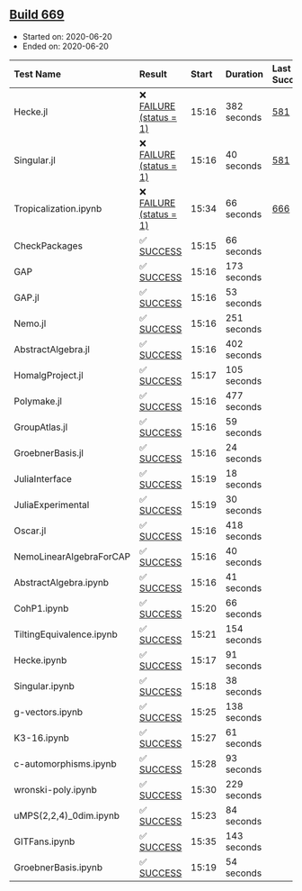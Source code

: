 ## [Build 669](https://oscarci.mathematik.uni-kl.de/job/oscar-julia-1.4/669/)

* Started on: 2020-06-20
* Ended on: 2020-06-20

| Test Name    | Result | Start | Duration | Last Success | First Failure |
|:-------------|:-------|:------|:---------|:-------------|:--------------|
| Hecke.jl | ❌ [FAILURE (status = 1)](https://oscarci.mathematik.uni-kl.de/job/oscar-julia-1.4/669/artifact/logs/build-669/Hecke.jl.log) | 15:16 | 382 seconds | [581](https://oscarci.mathematik.uni-kl.de/job/oscar-julia-1.4/581/) | [582](https://oscarci.mathematik.uni-kl.de/job/oscar-julia-1.4/582/) |
| Singular.jl | ❌ [FAILURE (status = 1)](https://oscarci.mathematik.uni-kl.de/job/oscar-julia-1.4/669/artifact/logs/build-669/Singular.jl.log) | 15:16 | 40 seconds | [581](https://oscarci.mathematik.uni-kl.de/job/oscar-julia-1.4/581/) | [582](https://oscarci.mathematik.uni-kl.de/job/oscar-julia-1.4/582/) |
| Tropicalization.ipynb | ❌ [FAILURE (status = 1)](https://oscarci.mathematik.uni-kl.de/job/oscar-julia-1.4/669/artifact/logs/build-669/Tropicalization.ipynb.log) | 15:34 | 66 seconds | [666](https://oscarci.mathematik.uni-kl.de/job/oscar-julia-1.4/666/) | [667](https://oscarci.mathematik.uni-kl.de/job/oscar-julia-1.4/667/) |
| CheckPackages | ✅ [SUCCESS](https://oscarci.mathematik.uni-kl.de/job/oscar-julia-1.4/669/artifact/logs/build-669/CheckPackages.log) | 15:15 | 66 seconds |  |  |
| GAP | ✅ [SUCCESS](https://oscarci.mathematik.uni-kl.de/job/oscar-julia-1.4/669/artifact/logs/build-669/GAP.log) | 15:16 | 173 seconds |  |  |
| GAP.jl | ✅ [SUCCESS](https://oscarci.mathematik.uni-kl.de/job/oscar-julia-1.4/669/artifact/logs/build-669/GAP.jl.log) | 15:16 | 53 seconds |  |  |
| Nemo.jl | ✅ [SUCCESS](https://oscarci.mathematik.uni-kl.de/job/oscar-julia-1.4/669/artifact/logs/build-669/Nemo.jl.log) | 15:16 | 251 seconds |  |  |
| AbstractAlgebra.jl | ✅ [SUCCESS](https://oscarci.mathematik.uni-kl.de/job/oscar-julia-1.4/669/artifact/logs/build-669/AbstractAlgebra.jl.log) | 15:16 | 402 seconds |  |  |
| HomalgProject.jl | ✅ [SUCCESS](https://oscarci.mathematik.uni-kl.de/job/oscar-julia-1.4/669/artifact/logs/build-669/HomalgProject.jl.log) | 15:17 | 105 seconds |  |  |
| Polymake.jl | ✅ [SUCCESS](https://oscarci.mathematik.uni-kl.de/job/oscar-julia-1.4/669/artifact/logs/build-669/Polymake.jl.log) | 15:16 | 477 seconds |  |  |
| GroupAtlas.jl | ✅ [SUCCESS](https://oscarci.mathematik.uni-kl.de/job/oscar-julia-1.4/669/artifact/logs/build-669/GroupAtlas.jl.log) | 15:16 | 59 seconds |  |  |
| GroebnerBasis.jl | ✅ [SUCCESS](https://oscarci.mathematik.uni-kl.de/job/oscar-julia-1.4/669/artifact/logs/build-669/GroebnerBasis.jl.log) | 15:16 | 24 seconds |  |  |
| JuliaInterface | ✅ [SUCCESS](https://oscarci.mathematik.uni-kl.de/job/oscar-julia-1.4/669/artifact/logs/build-669/JuliaInterface.log) | 15:19 | 18 seconds |  |  |
| JuliaExperimental | ✅ [SUCCESS](https://oscarci.mathematik.uni-kl.de/job/oscar-julia-1.4/669/artifact/logs/build-669/JuliaExperimental.log) | 15:19 | 30 seconds |  |  |
| Oscar.jl | ✅ [SUCCESS](https://oscarci.mathematik.uni-kl.de/job/oscar-julia-1.4/669/artifact/logs/build-669/Oscar.jl.log) | 15:16 | 418 seconds |  |  |
| NemoLinearAlgebraForCAP | ✅ [SUCCESS](https://oscarci.mathematik.uni-kl.de/job/oscar-julia-1.4/669/artifact/logs/build-669/NemoLinearAlgebraForCAP.log) | 15:16 | 40 seconds |  |  |
| AbstractAlgebra.ipynb | ✅ [SUCCESS](https://oscarci.mathematik.uni-kl.de/job/oscar-julia-1.4/669/artifact/logs/build-669/AbstractAlgebra.ipynb.log) | 15:16 | 41 seconds |  |  |
| CohP1.ipynb | ✅ [SUCCESS](https://oscarci.mathematik.uni-kl.de/job/oscar-julia-1.4/669/artifact/logs/build-669/CohP1.ipynb.log) | 15:20 | 66 seconds |  |  |
| TiltingEquivalence.ipynb | ✅ [SUCCESS](https://oscarci.mathematik.uni-kl.de/job/oscar-julia-1.4/669/artifact/logs/build-669/TiltingEquivalence.ipynb.log) | 15:21 | 154 seconds |  |  |
| Hecke.ipynb | ✅ [SUCCESS](https://oscarci.mathematik.uni-kl.de/job/oscar-julia-1.4/669/artifact/logs/build-669/Hecke.ipynb.log) | 15:17 | 91 seconds |  |  |
| Singular.ipynb | ✅ [SUCCESS](https://oscarci.mathematik.uni-kl.de/job/oscar-julia-1.4/669/artifact/logs/build-669/Singular.ipynb.log) | 15:18 | 38 seconds |  |  |
| g-vectors.ipynb | ✅ [SUCCESS](https://oscarci.mathematik.uni-kl.de/job/oscar-julia-1.4/669/artifact/logs/build-669/g-vectors.ipynb.log) | 15:25 | 138 seconds |  |  |
| K3-16.ipynb | ✅ [SUCCESS](https://oscarci.mathematik.uni-kl.de/job/oscar-julia-1.4/669/artifact/logs/build-669/K3-16.ipynb.log) | 15:27 | 61 seconds |  |  |
| c-automorphisms.ipynb | ✅ [SUCCESS](https://oscarci.mathematik.uni-kl.de/job/oscar-julia-1.4/669/artifact/logs/build-669/c-automorphisms.ipynb.log) | 15:28 | 93 seconds |  |  |
| wronski-poly.ipynb | ✅ [SUCCESS](https://oscarci.mathematik.uni-kl.de/job/oscar-julia-1.4/669/artifact/logs/build-669/wronski-poly.ipynb.log) | 15:30 | 229 seconds |  |  |
| uMPS(2,2,4)_0dim.ipynb | ✅ [SUCCESS](https://oscarci.mathematik.uni-kl.de/job/oscar-julia-1.4/669/artifact/logs/build-669/uMPS-2-2-4-_0dim.ipynb.log) | 15:23 | 84 seconds |  |  |
| GITFans.ipynb | ✅ [SUCCESS](https://oscarci.mathematik.uni-kl.de/job/oscar-julia-1.4/669/artifact/logs/build-669/GITFans.ipynb.log) | 15:35 | 143 seconds |  |  |
| GroebnerBasis.ipynb | ✅ [SUCCESS](https://oscarci.mathematik.uni-kl.de/job/oscar-julia-1.4/669/artifact/logs/build-669/GroebnerBasis.ipynb.log) | 15:19 | 54 seconds |  |  |

